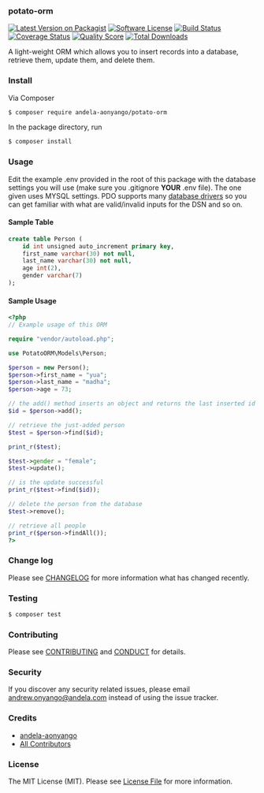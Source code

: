 ### potato-orm

[![Latest Version on Packagist][ico-version]][link-packagist]
[![Software License][ico-license]](LICENSE.md)
[![Build Status][ico-scrutinizer-build]][link-scrutinizer-build]
[![Coverage Status][ico-coveralls]][link-coveralls]
[![Quality Score][ico-code-quality]][link-code-quality]
[![Total Downloads][ico-downloads]][link-downloads]

A light-weight ORM which allows you to insert records into a
database, retrieve them, update them, and delete them.

### Install

Via Composer

``` bash
$ composer require andela-aonyango/potato-orm
```
In the package directory, run
``` bash
$ composer install
```

### Usage
Edit the example .env provided in the root of this package with the database settings you will use (make sure you .gitignore **YOUR** .env file). The one given uses MYSQL settings. PDO supports many [database drivers](https://secure.php.net/manual/en/pdo.drivers.php) so you can get familiar with what are valid/invalid inputs for the DSN and so on.

#### Sample Table
```sql
create table Person (
    id int unsigned auto_increment primary key,
    first_name varchar(30) not null,
    last_name varchar(30) not null,
    age int(2),
    gender varchar(7)
);
```
#### Sample Usage
``` php
<?php
// Example usage of this ORM

require "vendor/autoload.php";

use PotatoORM\Models\Person;

$person = new Person();
$person->first_name = "yua";
$person->last_name = "madha";
$person->age = 73;

// the add() method inserts an object and returns the last inserted id
$id = $person->add();

// retrieve the just-added person
$test = $person->find($id);

print_r($test);

$test->gender = "female";
$test->update();

// is the update successful
print_r($test->find($id));

// delete the person from the database
$test->remove();

// retrieve all people
print_r($person->findAll());
?>
```

### Change log

Please see [CHANGELOG](CHANGELOG.md) for more information what has changed recently.

### Testing

``` bash
$ composer test
```

### Contributing

Please see [CONTRIBUTING](CONTRIBUTING.md) and [CONDUCT](CONDUCT.md) for details.

### Security

If you discover any security related issues, please email andrew.onyango@andela.com instead of using the issue tracker.

### Credits

- [andela-aonyango][link-author]
- [All Contributors][link-contributors]

### License

The MIT License (MIT). Please see [License File](LICENSE.md) for more information.

[ico-version]: https://img.shields.io/packagist/v/andela-aonyango/potato-orm.svg?style=flat-square
[ico-license]: https://img.shields.io/badge/license-MIT-brightgreen.svg?style=flat-square
[ico-scrutinizer-build]: https://scrutinizer-ci.com/g/andela-aonyango/potato-orm/badges/build.png?b=master
[ico-coveralls]: https://coveralls.io/repos/github/andela-aonyango/potato-orm/badge.svg?branch=master
[ico-code-quality]: https://img.shields.io/scrutinizer/g/andela-aonyango/potato-orm.svg?style=flat-square
[ico-downloads]: https://img.shields.io/packagist/dt/andela-aonyango/potato-orm.svg?style=flat-square

[link-packagist]: https://packagist.org/packages/andela-aonyango/potato-orm
[link-scrutinizer-build]: https://scrutinizer-ci.com/g/andela-aonyango/potato-orm/build-status/master
[link-coveralls]: https://coveralls.io/github/andela-aonyango/potato-orm?branch=master
[link-code-quality]: https://scrutinizer-ci.com/g/andela-aonyango/potato-orm
[link-downloads]: https://packagist.org/packages/andela-aonyango/potato-orm
[link-author]: https://github.com/andela-aonyango
[link-contributors]: ../../contributors
